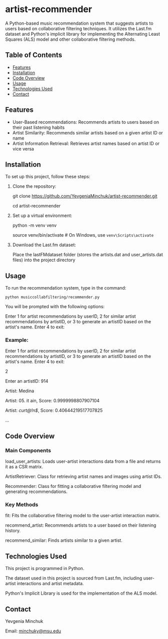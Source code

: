 # artist-recommender
A Python-based music recommendation system that suggests artists to users based on collaborative filtering techniques. It utilizes the Last.fm dataset and Python's implicit library for implementing the Alternating Least Squares (ALS) model and other collaborative filtering methods.

## Table of Contents

- [Features](#features)
- [Installation](#installation)
- [Code Overview](#code-overview)
- [Usage](#usage)
- [Technologies Used](#technologies-used)
- [Contact](#contact)

## Features
- User-Based recommendations: Recommends artists to users based on their past listening habits
- Artist Similarity: Recommends similar artists based on a given artist ID or name
- Artist Information Retrieval: Retrieves artist names based on artist ID or vice versa

## Installation
To set up this project, follow these steps:

1. Clone the repository:

    git clone https://github.com/YevgeniaMinchuk/artist-recommender.git
   
    cd artist-recommender
   
2. Set up a virtual environment:

    python -m venv venv
   
    source venv/bin/activate  # On Windows, use `venv\Scripts\activate`
   
3. Download the Last.fm dataset:
   
    Place the lastFMdataset folder (stores the artists.dat and user_artists.dat files) into the project directory

## Usage
To run the recommendation system, type in the command:

    python musiccollabfiltering/recommender.py
  
You will be prompted with the following options:

Enter 1 for artist recommendations by userID, 2 for similar artist recommendations by artistID, or 3 to generate an artistID based on the artist's name. Enter 4 to exit:

### Example:

Enter 1 for artist recommendations by userID, 2 for similar artist recommendations by artistID, or 3 to generate an artistID based on the artist's name. Enter 4 to exit:

2

Enter an artistID:   914

Artist:  Medina

Artist: 05. it ain, Score: 0.9999998807907104

Artist: *curt@!n$*, Score: 0.40644219517707825

...


## Code Overview
### Main Components
load_user_artists: Loads user-artist interactions data from a file and returns it as a CSR matrix.

ArtistRetriever: Class for retrieving artist names and images using artist IDs.

Recommender: Class for fitting a collaborative filtering model and generating recommendations.

### Key Methods
fit: Fits the collaborative filtering model to the user-artist interaction matrix.

recommend_artist: Recommends artists to a user based on their listening history.

recommend_similar: Finds artists similar to a given artist.

## Technologies Used
This project is programmed in Python.

The dataset used in this project is sourced from Last.fm, including user-artist interactions and artist metadata.

Python's Implicit Library is used for the implementation of the ALS model.

## Contact
Yevgenia Minchuk

Email: minchuky@msu.edu
